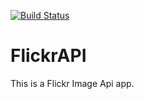 [![Build Status](https://dev.azure.com/DilshanMakavitage/TestPipeLine_Git/_apis/build/status/dilshanmp7.FlickrAPI?branchName=master)](https://dev.azure.com/DilshanMakavitage/TestPipeLine_Git/_build/latest?definitionId=3&branchName=master)
# FlickrAPI
This is a Flickr Image Api app.
